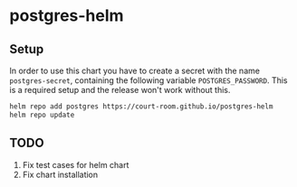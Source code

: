 postgres-helm
=============

## Setup
In order to use this chart you have to create a secret with the name `postgres-secret`,
containing the following variable `POSTGRES_PASSWORD`.
This is a required setup and the release won't work without this.
```bash
helm repo add postgres https://court-room.github.io/postgres-helm
helm repo update
```

## TODO
1. Fix test cases for helm chart
2. Fix chart installation
